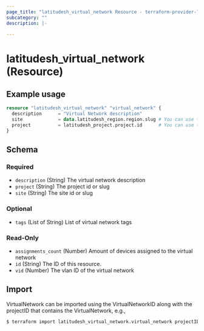 ```yaml
---
page_title: "latitudesh_virtual_network Resource - terraform-provider-latitudesh"
subcategory: ""
description: |-
  
---
```


# latitudesh_virtual_network (Resource)



## Example usage

```terraform
resource "latitudesh_virtual_network" "virtual_network" {
  description      = "Virtual Network description"
  site             = data.latitudesh_region.region.slug # You can use the site id or slug
  project          = latitudesh_project.project.id      # You can use the project id or slug
}
```

<!-- schema generated by tfplugindocs -->
## Schema

### Required

- `description` (String) The virtual network description
- `project` (String) The project id or slug
- `site` (String) The site id or slug

### Optional

- `tags` (List of String) List of virtual network tags

### Read-Only

- `assignments_count` (Number) Amount of devices assigned to the virtual network
- `id` (String) The ID of this resource.
- `vid` (Number) The vlan ID of the virtual network

## Import
VirtualNetwork can be imported using the VirtualNetworkID along with the projectID that contains the VirtualNetwork, e.g.,

```sh
$ terraform import latitudesh_virtual_network.virtual_network projectID:VirtualNetworkID
```